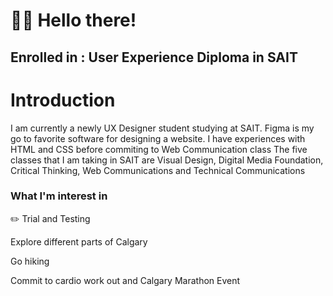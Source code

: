 <!DOCTYPE html> 
<html lang="eng">
<head>
    <meta charset="UTF-8">
    <meta http-equiv="X-UA-Compatible" content="IE-edge">
    <meta name="viewport" content="width=device-width, initial-scale=1.0">
    <h1> 👋🏻 Hello there! </h1> 
    <h2> Enrolled in : User Experience Diploma in SAIT<h2>

<h1> Introduction </h1>
    <body> I am currently a newly UX Designer student studying at SAIT. Figma is my go to favorite software for designing a website. I have experiences with HTML and CSS before commiting to Web Communication class</body>
    <body>The five classes that I am taking in SAIT are Visual Design, Digital Media Foundation, Critical Thinking, Web Communications and Technical Communications </body>

<h3> What I'm interest in </h3>
<body> ✏️ Trial and Testing </body>
<p> Explore different parts of Calgary </p>
<p> Go hiking </p>
<p> Commit to cardio work out and Calgary Marathon Event</p>

</html>